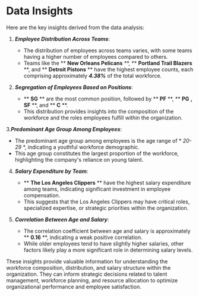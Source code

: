# Data Insights

Here are the key insights derived from the data analysis:

1. ***Employee Distribution Across Teams***:
   - The distribution of employees across teams varies, with some teams having a higher number of employees compared to others.
   - Teams like the ** **New Orleans Pelicans** **, ** **Portland Trail Blazers** **, and ** **Detroit Pistons** ** have the highest employee counts, each comprising approximately ***4.38%*** of the total workforce.

2. ***Segregation of Employees Based on Positions***:
   - ** **SG** ** are the most common position, followed by ** **PF** **, ** **PG** **,** **SF** **, and
       ** **C** **.
   - This distribution provides insights into the composition of the workforce and the roles employees fulfill within the organization.

3.***Predominant Age Group Among Employees***:
   - The predominant age group among employees is the age range of * *20-29* *, indicating a youthful workforce demographic.
   - This age group constitutes the largest proportion of the workforce, highlighting the company's reliance on young talent.

4. ***Salary Expenditure by Team***:
   - ** **The Los Angeles Clippers** ** have the highest salary expenditure among teams, indicating significant investment in employee compensation.
   - This suggests that the Los Angeles Clippers may have critical roles, specialized expertise, or strategic priorities within the organization.

5. ***Correlation Between Age and Salary***:
   - The correlation coefficient between age and salary is approximately ** **0.16** **, indicating a weak positive correlation.
   - While older employees tend to have slightly higher salaries, other factors likely play a more significant role in determining salary levels.

These insights provide valuable information for understanding the workforce composition, distribution, and salary structure within the organization. 
They can inform strategic decisions related to talent management, workforce planning, and resource allocation to optimize organizational performance and employee satisfaction.

